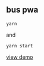 ## bus pwa
```
yarn
```
and
```
yarn start
```

[view demo](https://guillaumeader1.github.io/bus-pwa/build)
